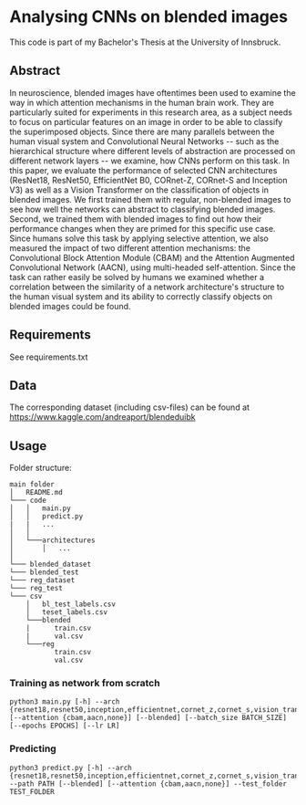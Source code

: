 # Analysing CNNs on blended images

This code is part of my Bachelor's Thesis at the University of Innsbruck.

## Abstract

In neuroscience, blended images have oftentimes been used to examine the way in which attention mechanisms in the human brain work. They are particularly suited for experiments in this research area, as a subject needs to focus on particular features on an image in order to be able to classify the superimposed objects.
Since there are many parallels between the human visual system and Convolutional Neural Networks -- such as the hierarchical structure where different levels of abstraction are processed on different network layers -- we examine, how CNNs perform on this task.
In this paper, we evaluate the performance of selected CNN architectures (ResNet18, ResNet50, EfficientNet B0, CORnet-Z, CORnet-S and Inception V3) as well as a Vision Transformer on the classification of objects in blended images. 
We first trained them with regular, non-blended images to see how well the networks can abstract to classifying blended images. 
Second, we trained them with blended images to find out how their performance changes when they are primed for this specific use case.
Since humans solve this task by applying selective attention, we also measured the impact of two different attention mechanisms: the Convolutional Block Attention Module (CBAM) and the Attention Augmented Convolutional Network (AACN), using multi-headed self-attention. 
Since the task can rather easily be solved by humans we examined whether a correlation between the similarity of a network architecture's structure to the human visual system and its ability to correctly classify objects on blended images could be found. 

## Requirements

See requirements.txt

## Data

The corresponding dataset (including csv-files) can be found at https://www.kaggle.com/andreaport/blendeduibk

## Usage

Folder structure:
 
``` 
main folder
│   README.md
└─── code
│   │   main.py
│   │   predict.py
|   |   ...
│   │
│   └───architectures
│       │   ...
│   
└─── blended_dataset
└─── blended_test
└─── reg_dataset
└─── reg_test
└─── csv
    │   bl_test_labels.csv
    │   teset_labels.csv
    └───blended
    |      train.csv
    |      val.csv
    └───reg
           train.csv
           val.csv        
```
### Training as network from scratch
```
python3 main.py [-h] --arch {resnet18,resnet50,inception,efficientnet,cornet_z,cornet_s,vision_transformer} [--attention {cbam,aacn,none}] [--blended] [--batch_size BATCH_SIZE] [--epochs EPOCHS] [--lr LR]

```
### Predicting
```
python3 predict.py [-h] --arch {resnet18,resnet50,inception,efficientnet,cornet_z,cornet_s,vision_transformer} --path PATH [--blended] [--attention {cbam,aacn,none}] --test_folder TEST_FOLDER

```
